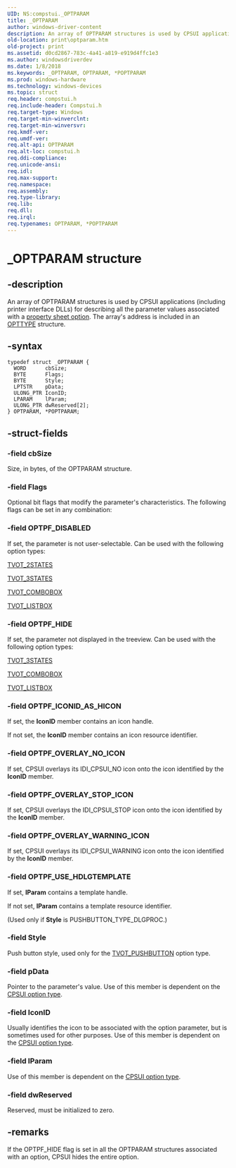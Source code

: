 ```yaml
---
UID: NS:compstui._OPTPARAM
title: _OPTPARAM
author: windows-driver-content
description: An array of OPTPARAM structures is used by CPSUI applications (including printer interface DLLs) for describing all the parameter values associated with a property sheet option. The array's address is included in an OPTTYPE structure.
old-location: print\optparam.htm
old-project: print
ms.assetid: d0cd2867-783c-4a41-a819-e919d4ffc1e3
ms.author: windowsdriverdev
ms.date: 1/8/2018
ms.keywords: _OPTPARAM, OPTPARAM, *POPTPARAM
ms.prod: windows-hardware
ms.technology: windows-devices
ms.topic: struct
req.header: compstui.h
req.include-header: Compstui.h
req.target-type: Windows
req.target-min-winverclnt: 
req.target-min-winversvr: 
req.kmdf-ver: 
req.umdf-ver: 
req.alt-api: OPTPARAM
req.alt-loc: compstui.h
req.ddi-compliance: 
req.unicode-ansi: 
req.idl: 
req.max-support: 
req.namespace: 
req.assembly: 
req.type-library: 
req.lib: 
req.dll: 
req.irql: 
req.typenames: OPTPARAM, *POPTPARAM
---
```


# _OPTPARAM structure



## -description
An array of OPTPARAM structures is used by CPSUI applications (including printer interface DLLs) for describing all the parameter values associated with a <a href="https://msdn.microsoft.com/572330d6-1a1b-46fd-bfb4-be2b0990bca4">property sheet option</a>. The array's address is included in an <a href="..\compstui\ns-compstui-_opttype.md">OPTTYPE</a> structure.



## -syntax

````
typedef struct _OPTPARAM {
  WORD      cbSize;
  BYTE      Flags;
  BYTE      Style;
  LPTSTR    pData;
  ULONG_PTR IconID;
  LPARAM    lParam;
  ULONG_PTR dwReserved[2];
} OPTPARAM, *POPTPARAM;
````


## -struct-fields

### -field cbSize

Size, in bytes, of the OPTPARAM structure.


### -field Flags

Optional bit flags that modify the parameter's characteristics. The following flags can be set in any combination:




### -field OPTPF_DISABLED

If set, the parameter is not user-selectable. Can be used with the following option types:


<a href="https://msdn.microsoft.com/library/windows/hardware/ff562825">TVOT_2STATES</a>



<a href="https://msdn.microsoft.com/library/windows/hardware/ff562827">TVOT_3STATES</a>



<a href="https://msdn.microsoft.com/library/windows/hardware/ff562833">TVOT_COMBOBOX</a>



<a href="https://msdn.microsoft.com/library/windows/hardware/ff562839">TVOT_LISTBOX</a>


</dd>
</dl>



### -field OPTPF_HIDE

If set, the parameter not displayed in the treeview. Can be used with the following option types:


<a href="https://msdn.microsoft.com/library/windows/hardware/ff562827">TVOT_3STATES</a>



<a href="https://msdn.microsoft.com/library/windows/hardware/ff562833">TVOT_COMBOBOX</a>



<a href="https://msdn.microsoft.com/library/windows/hardware/ff562839">TVOT_LISTBOX</a>


</dd>
</dl>



### -field OPTPF_ICONID_AS_HICON

If set, the <b>IconID</b> member contains an icon handle.

If not set, the <b>IconID</b> member contains an icon resource identifier.

</dd>
</dl>



### -field OPTPF_OVERLAY_NO_ICON

If set, CPSUI overlays its IDI_CPSUI_NO icon onto the icon identified by the <b>IconID</b> member.

</dd>
</dl>



### -field OPTPF_OVERLAY_STOP_ICON

If set, CPSUI overlays the IDI_CPSUI_STOP icon onto the icon identified by the <b>IconID</b> member.

</dd>
</dl>



### -field OPTPF_OVERLAY_WARNING_ICON

If set, CPSUI overlays its IDI_CPSUI_WARNING icon onto the icon identified by the <b>IconID</b> member.

</dd>
</dl>



### -field OPTPF_USE_HDLGTEMPLATE

If set, <b>lParam</b> contains a template handle.

If not set, <b>lParam</b> contains a template resource identifier.

(Used only if <b>Style</b> is PUSHBUTTON_TYPE_DLGPROC.)

</dd>
</dl>

### -field Style

Push button style, used only for the <a href="https://msdn.microsoft.com/library/windows/hardware/ff562844">TVOT_PUSHBUTTON</a> option type.


### -field pData

Pointer to the parameter's value. Use of this member is dependent on the <a href="https://msdn.microsoft.com/3b3c002c-a201-4f81-b208-30864343409b">CPSUI option type</a>.


### -field IconID

Usually identifies the icon to be associated with the option parameter, but is sometimes used for other purposes. Use of this member is dependent on the <a href="https://msdn.microsoft.com/3b3c002c-a201-4f81-b208-30864343409b">CPSUI option type</a>.


### -field lParam

Use of this member is dependent on the <a href="https://msdn.microsoft.com/3b3c002c-a201-4f81-b208-30864343409b">CPSUI option type</a>.


### -field dwReserved

Reserved, must be initialized to zero.


## -remarks
If the OPTPF_HIDE flag is set in all the OPTPARAM structures associated with an option, CPSUI hides the entire option.</p>